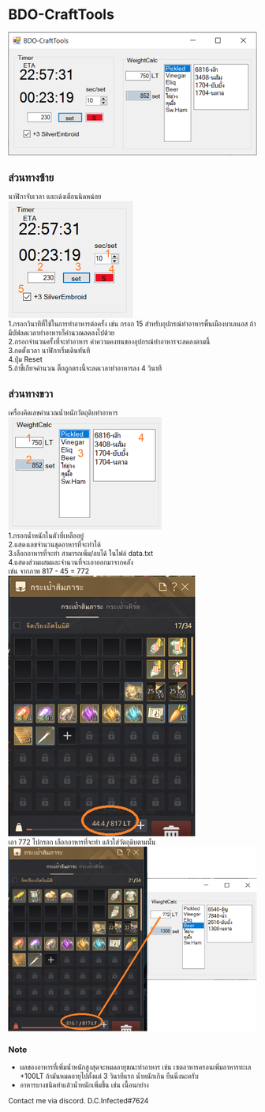 # BDO-CraftTools

![](./readme_img/full_window.png)

## ส่วนทางซ้าย  
นาฬิกาจับเวลา และเด้งเตือนนิดหน่อย  
![](./readme_img/left_window_withmark.png)  
1.กรอกวินาทีที่ใช้ในการทำอาหารต่อครั้ง  เช่น กรอก 15 สำหรับอุปกรณ์ทำอาหารพื้นเมืองบาเลนอส  ถ้ามีบัฟลดเวลาทำอาหารก็คำนวณลดลงไปด้วย  
2.กรอกจำนวนครั้งที่จะทำอาหาร  ค่าความคงทนของอุปกรณ์ทำอาหารจะลดลงตามนี้  
3.กดตั้งเวลา  นาฬิกาเริ่มเดินทันที  
4.ปุ่ม Reset  
5.ถ้าขี้เกียจคำนวณ  ติ๊กถูกตรงนี้จะลดเวลาทำอาหารลง 4 วินาที  



## ส่วนทางขวา  
เครื่องคิดเลขคำนวณน้ำหนักวัตถุดิบทำอาหาร  
![](./readme_img/right_window_withmark.png)  
1.กรอกน้ำหนักในตัวที่เหลืออยู่  
2.แสดงเลขจำนวนชุดอาหารที่จะทำได้  
3.เลือกอาหารที่จะทำ สามารถเพิ่ม/ลบได้ ในไฟล์ data.txt  
4.แสดงส่วนผสมและจำนวนที่จะเอาออกมาจากคลัง  
เช่น  จากภาพ 817 - 45 = 772  
![](./readme_img/weight_before.png)  
เอา 772 ไปกรอก  เลือกอาหารที่จะทำ  แล้วใส่วัตถุดิบตามนั้น  
![](./readme_img/weight_after.png)  



### Note
- ผลของอาหารที่เพิ่มน้ำหนักสูงสุดจะหมดอายุขณะทำอาหาร เช่น เซตอาหารครอนเพิ่มอาหารทะเล +100LT ถ้ามันหมดอายุไปตั้งแต่ 3 วินาทีแรก  น้ำหนักเกิน  ยืนนิ่งนะครับ
- อาหารบางชนิดทำแล้วน้ำหนักเพิ่มขึ้น  เช่น เนื้อนกย่าง

Contact me via discord. 
D.C.Infected#7624
